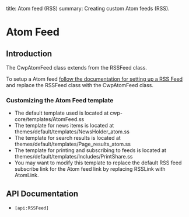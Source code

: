 title: Atom feed (RSS)
summary: Creating custom Atom feeds (RSS).

# Atom Feed

## Introduction

The CwpAtomFeed class extends from the RSSFeed class.


To setup a Atom feed [follow the documentation for setting up a RSS Feed](https://docs.silverstripe.org/en/3.2/developer_guides/integration/rssfeed/) 
and replace the RSSFeed class with the CwpAtomFeed class.

### Customizing the Atom Feed template

 - The default template used is located at cwp-core/templates/AtomFeed.ss
 - The template for news items is located at themes/default/templates/NewsHolder_atom.ss
 - The template for search results is located at themes/default/templates/Page_results_atom.ss
 - The template for printing and subscribing to feeds is located at themes/default/templates/Includes/PrintShare.ss
 - You may want to modify this template to replace the default RSS feed subscribe link for the Atom feed link by replacing
RSSLink with AtomLink.

## API Documentation

* `[api:RSSFeed]`
